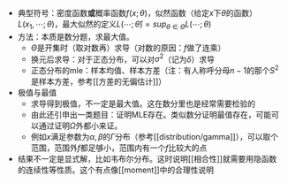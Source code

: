 - 典型符号：密度函数**或**概率函数$f(x;\theta)$，似然函数（给定$x$下$\theta$的函数）$L(x_1,\cdots;\theta)$，最大似然的定义$L(\cdots;\hat \theta) = sup_{\theta\in\Theta} L(\cdots;\theta)$
- 方法：本质是数分题，求最大值。
  - $\Theta$是开集时（取对数再）求导（对数的原因：$f$做了连乘）
  - 换元后求导：对于正态分布，可以对$\sigma^2$（记为$\delta$）求导
  - 正态分布的mle：样本均值、样本方差（注：有人称呼分母$n-1$的那个$S^2$是样本方差，参考[[方差的无偏估计]]）
- 极值与最值
  - 求导得到极值，不一定是最大值。这在数分里也是经常需要检验的
  - 由此还引申出一类题目：证明MLE存在。类似数分证明最值存在，可能可以通过证明$\Omega$外都小来证。
  - 例如$x$满足参数为$\alpha,\beta$的$\Gamma$分布（参考[[distribution/gamma]]），可以取个范围，范围外$f$都足够小，范围内有一个$f$比较大的点
- 结果不一定是显式解，比如韦布尔分布。这时说明[[相合性]]就需要用隐函数的连续性等性质。这个有点像[[moment]]中的合理性说明